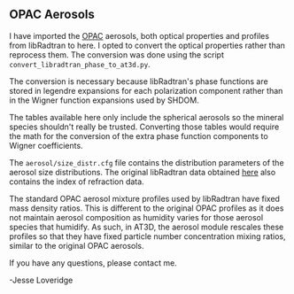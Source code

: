 ## OPAC Aerosols

I have imported the [OPAC](1) aerosols, both optical properties and profiles from libRadtran to here. I opted to convert the optical properties rather than reprocess them. The conversion was done using the script `convert_libradtran_phase_to_at3d.py`.

The conversion is necessary because libRadtran's phase functions are stored in legendre expansions for each polarization component rather than in the Wigner function expansions used by SHDOM.

The tables available here only include the spherical aerosols so the mineral species shouldn't really be trusted. Converting those tables would require the math for the conversion of the extra phase function components to Wigner coefficients.

The `aerosol/size_distr.cfg` file contains the distribution parameters of the aerosol size distributions. The original libRadtran data obtained [here](2) also contains the index of refraction data.

The standard OPAC aerosol mixture profiles used by libRadtran have fixed mass density ratios. This is different to the original OPAC profiles as it does not maintain aerosol composition as humidity varies for those aerosol species that humidify. As such, in AT3D, the aerosol module rescales these profiles so that they have fixed particle number concentration mixing ratios, similar to the original OPAC aerosols.

If you have any questions, please contact me.

 -Jesse Loveridge

 [1]: https://doi.org/10.1175/1520-0477(1998)079<0831:OPOAAC>2.0.CO;2
 [2]: http://www.libradtran.org/doku.php?id=download
